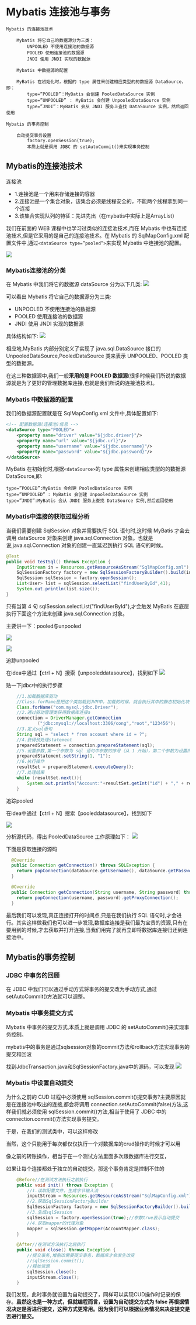 # Mybatis 连接池与事务
```
Mybatis 的连接池技术

    Mybatis 将它自己的数据源分为三类：
        UNPOOLED 不使用连接池的数据源
        POOLED 使用连接池的数据源
        JNDI 使用 JNDI 实现的数据源

    Mybatis 中数据源的配置

    MyBatis 在初始化时，根据的 type 属性来创建相应类型的的数据源 DataSource，即：
        type=”POOLED”：MyBatis 会创建 PooledDataSource 实例
        type=”UNPOOLED” ： MyBatis 会创建 UnpooledDataSource 实例
        type=”JNDI”：MyBatis 会从 JNDI 服务上查找 DataSource 实例，然后返回使用

Mybatis 的事务控制

    自动提交事务设置
        factory.openSession(true);
        本质上就是调用 JDBC 的 setAutoCommit()来实现事务控制
```

## Mybatis的连接池技术
连接池

* 1.连接池是一个用来存储连接的容器    
* 2.连接池是一个集合对象，该集合必须是线程安全的，不能两个线程拿到同一个连接    
* 3.该集合实现队列的特征：先进先出（在mybatis中实际上是ArrayList）  

我们在前面的 WEB 课程中也学习过类似的连接池技术,而在 Mybatis 中也有连接池技术,但是它采用的是自己的连接池技术。在 Mybatis 的 SqlMapConfig.xml 配置文件中,通过`<dataSource type=”pooled”>`来实现 Mybatis 中连接池的配置。

![](assets/markdown-img-paste-20200226091934226.png)

### Mybatis连接池的分类
在 Mybatis 中我们将它的数据源 dataSource 分为以下几类:
![](assets/markdown-img-paste-20200226092139150.png)

可以看出 Mybatis 将它自己的数据源分为三类:

* UNPOOLED 不使用连接池的数据源    
* POOLED 使用连接池的数据源    
* JNDI 使用 JNDI 实现的数据源

具体结构如下:
![](assets/markdown-img-paste-20200226092220935.png)

相应地,MyBatis 内部分别定义了实现了 java.sql.DataSource 接口的 UnpooledDataSource,PooledDataSource 类来表示 UNPOOLED、POOLED 类型的数据源。

在这三种数据源中,我们一般**采用的是 POOLED 数据源**(很多时候我们所说的数据源就是为了更好的管理数据库连接,也就是我们所说的连接池技术)。

### Mybatis 中数据源的配置
我们的数据源配置就是在 SqlMapConfig.xml 文件中,具体配置如下:
```xml
<!-- 配置数据源(连接池)信息 -->
<dataSource type="POOLED">
    <property name="driver" value="${jdbc.driver}"/>
    <property name="url" value="${jdbc.url}"/>
    <property name="username" value="${jdbc.username}"/>
    <property name="password" value="${jdbc.password}"/>
</dataSource>
```

MyBatis 在初始化时,根据`<dataSource>`的 type 属性来创建相应类型的的数据源 DataSource,即:
```
type=”POOLED”:MyBatis 会创建 PooledDataSource 实例
type=”UNPOOLED” : MyBatis 会创建 UnpooledDataSource 实例
type=”JNDI”:MyBatis 会从 JNDI 服务上查找 DataSource 实例,然后返回使用
```

### Mybatis中连接的获取过程分析
当我们需要创建 SqlSession 对象并需要执行 SQL 语句时,这时候 MyBatis 才会去调用 dataSource 对象来创建 java.sql.Connection 对象。也就是说,java.sql.Connection 对象的创建一直延迟到执行 SQL 语句的时候。
```java
@Test
public void testSql() throws Exception {
    InputStream in = Resources.getResourceAsStream("SqlMapConfig.xml");
    SqlSessionFactory factory = new SqlSessionFactoryBuilder().build(in);
    SqlSession sqlSession = factory.openSession();
    List<User> list = sqlSession.selectList("findUserById",41);
    System.out.println(list.size());
}
```
只有当第 4 句 sqlSession.selectList("findUserById"),才会触发 MyBatis 在底层执行下面这个方法来创建 java.sql.Connection 对象。

主要讲一下：pooled与unpooled

![](assets/markdown-img-paste-20200226093020729.png)

![](assets/markdown-img-paste-2020022609303180.png)

追踪unpooled

在idea中通过【ctrl + N】搜索【unpooleddatasource】，找到如下
![](assets/markdown-img-paste-20200226093128328.png)

贴一下jdbc中的执行步骤
```java
    //1.加载数据库驱动
    //Class.forName是把这个类加载到JVM中，加载的时候，就会执行其中的静态初始化块，完成驱动的初始化的相关工作。
    Class.forName("com.mysql.jdbc.Driver");
    //2.通过驱动管理类获得数据库连接a
    connection = DriverManager.getConnection
            ("jdbc:mysql://localhost:3306/cong","root","123456");
    //3.定义sql语句
    String sql = "select * from account where id = ?";
    //4.获得预处理statement
    preparedStatement = connection.prepareStatement(sql);
    //5.设置参数,第一个参数为 sql 语句中参数的序号（从 1 开始），第二个参数为设置的参数值
    preparedStatement.setString(1, "1");
    //6.执行操作
    resultSet = preparedStatement.executeQuery();
    //7.处理结果
    while (resultSet.next()){
        System.out.println("Account:"+resultSet.getInt("id") + "," + resultSet.getString("name")+ ","+resultSet.getFloat("money"));
    }
```

追踪pooled

在idea中通过【ctrl + N】搜索【pooleddatasource】，找到如下

![](assets/markdown-img-paste-20200226093228419.png)

分析源代码，得出 PooledDataSource 工作原理如下： 
![](assets/markdown-img-paste-20200226093244910.png)

下面是获取连接的源码
```java
  @Override
  public Connection getConnection() throws SQLException {
    return popConnection(dataSource.getUsername(), dataSource.getPassword()).getProxyConnection();
  }

  @Override
  public Connection getConnection(String username, String password) throws SQLException {
    return popConnection(username, password).getProxyConnection();
  }
```
最后我们可以发现,真正连接打开的时间点,只是在我们执行 SQL 语句时,才会进行。其实这样做我们也可以进一步发现,数据库连接是我们最为宝贵的资源,只有在要用到的时候,才去获取并打开连接,当我们用完了就再立即将数据库连接归还到连接池中。

## Mybatis的事务控制

### JDBC 中事务的回顾
在 JDBC 中我们可以通过手动方式将事务的提交改为手动方式,通过 setAutoCommit()方法就可以调整。

### Mybatis 中事务提交方式
Mybatis 中事务的提交方式,本质上就是调用 JDBC 的 setAutoCommit()来实现事务控制。

mybatis中的事务是通过sqlsession对象的commit方法和rollback方法实现事务的提交和回滚

找到JdbcTransaction.java和SqlSessionFactory.java中的源码，可以发现
![](assets/markdown-img-paste-20200226093918834.png)

### Mybatis 中设置自动提交

为什么之前的 CUD 过程中必须使用 sqlSession.commit()提交事务?主要原因就是在连接池中取出的连接,都会将调用 connection.setAutoCommit(false)方法,这样我们就必须使用 sqlSession.commit()方法,相当于使用了 JDBC 中的 connection.commit()方法实现事务提交。

于是，在我们的测试类中，可以这样修改

当然，这个只能用于每次都仅仅执行一个对数据库的crud操作的时候才可以用

像之前的转账操作，相当于在一个测试方法里面多次跟数据库进行交互，

如果让每个连接都处于独立的自动提交，那这个事务肯定是控制不住的

```java
    @Before//在测试方法执行之前执行
    public void init() throws Exception {
        //1.读取配置文件，生成字节输入流
        inputStream = Resources.getResourceAsStream("SqlMapConfig.xml");
        //2.获取SqlSessionFactoryBuilder
        SqlSessionFactory factory = new SqlSessionFactoryBuilder().build(inputStream);
        //3.生成sqlSession
        sqlSession = factory.openSession(true);//参数true表示自动提交
        //4.获取mapper的代理对象
        mapper = sqlSession.getMapper(AccountMapper.class);
    }

    @After//在测试方法执行之后执行
    public void close() throws Exception {
        //提交事务,增删改需要提交事务，数据库才会发生改变
        //sqlSession.commit();
        //释放资源
        sqlSession.close();
        inputStream.close();
    }
```

我们发现，此时事务就设置为自动提交了，同样可以实现CUD操作时记录的保存。**虽然这也是一种方式，但就编程而言，设置为自动提交方式为 false 再根据情况决定是否进行提交，这种方式更常用。因为我们可以根据业务情况来决定提交是否进行提交。** 





```xml

```

```java

```










